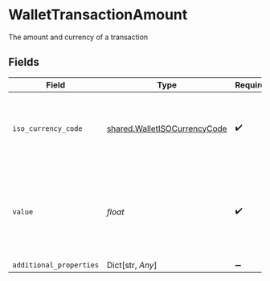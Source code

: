 # WalletTransactionAmount

The amount and currency of a transaction


## Fields

| Field                                                                                    | Type                                                                                     | Required                                                                                 | Description                                                                              |
| ---------------------------------------------------------------------------------------- | ---------------------------------------------------------------------------------------- | ---------------------------------------------------------------------------------------- | ---------------------------------------------------------------------------------------- |
| `iso_currency_code`                                                                      | [shared.WalletISOCurrencyCode](../../models/shared/walletisocurrencycode.md)             | :heavy_check_mark:                                                                       | An ISO-4217 currency code, used with e-wallets and transactions.                         |
| `value`                                                                                  | *float*                                                                                  | :heavy_check_mark:                                                                       | The amount of the transaction. Must contain at most two digits of precision e.g. `1.23`. |
| `additional_properties`                                                                  | Dict[str, *Any*]                                                                         | :heavy_minus_sign:                                                                       | N/A                                                                                      |